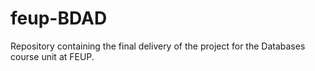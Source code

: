 # feup-BDAD

Repository containing the final delivery of the project for the Databases course unit at FEUP.
